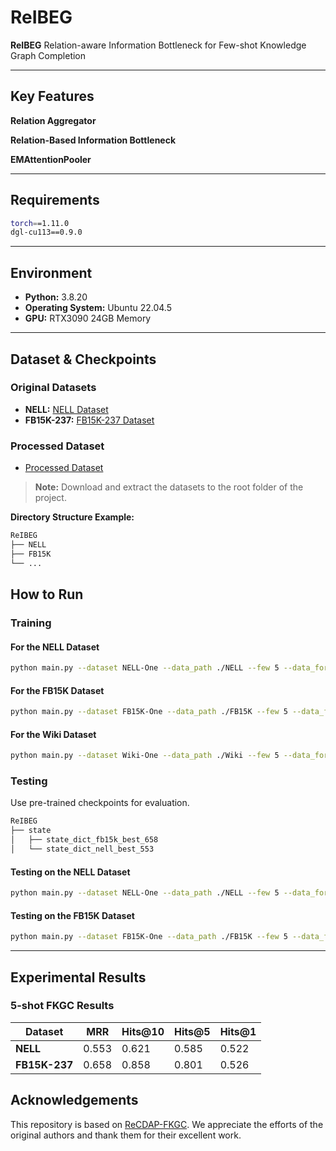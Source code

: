 # ReIBEG

**ReIBEG** Relation-aware Information Bottleneck for Few-shot Knowledge Graph Completion

---

## Key Features

**Relation Aggregator**

**Relation-Based Information Bottleneck**

**EMAttentionPooler**

---

## Requirements

```bash
torch==1.11.0  
dgl-cu113==0.9.0 
```

---

## Environment

- **Python:** 3.8.20
- **Operating System:** Ubuntu 22.04.5
- **GPU:** RTX3090 24GB Memory

---

## Dataset & Checkpoints

### Original Datasets

- **NELL:** [NELL Dataset](https://github.com/xwhan/One-shot-Relational-Learning)
- **FB15K-237:** [FB15K-237 Dataset](https://github.com/SongW-SW/REFORM)

### Processed Dataset

- [Processed Dataset](https://drive.google.com/drive/folders/1QQPn8-lENxaJE-ebrcAJ7-HwqPegGCRw?usp=sharing)

> **Note:** Download and extract the datasets to the root folder of the project.



**Directory Structure Example:**

```bash
ReIBEG
├── NELL
├── FB15K
└── ...
```


## How to Run

### Training

#### For the NELL Dataset

```bash
python main.py --dataset NELL-One --data_path ./NELL --few 5 --data_form Pre-Train --prefix nell_reibeg --device 0  --batch_size 64 --g_batch 1024
```

#### For the FB15K Dataset

```bash
python main.py --dataset FB15K-One --data_path ./FB15K --few 5 --data_form Pre-Train --prefix fb15k_reibeg --weight_decay 1e-5 --device 1 --batch_size 64 --g_batch 1024
```

#### For the Wiki Dataset
```bash
python main.py --dataset Wiki-One --data_path ./Wiki --few 5 --data_form Pre-Train --prefix wiki_reibeg --device 0 --batch_size 64 --g_batch 1024
```
### Testing

Use pre-trained checkpoints for evaluation.

```bash
ReIBEG
├── state
│   ├── state_dict_fb15k_best_658
│   └── state_dict_nell_best_553
```

#### Testing on the NELL Dataset 

```bash
python main.py --dataset NELL-One --data_path ./NELL --few 5 --data_form Pre-Train --prefix state_dict_nell_best_553 --state_dict_filename state_dict_nell_best_553 --weight_decay 1e-7 --device 0 --batch_size 64 --g_batch 1024  --learning_rate 1e-3 --step test
```

#### Testing on the FB15K Dataset

```bash
python main.py --dataset FB15K-One --data_path ./FB15K --few 5 --data_form Pre-Train --prefix state_dict_fb15k_best_658 --state_dict_filename state_dict_fb15k_best_658 --weight_decay 1e-5 --device 1 --batch_size 64 --g_batch 1024 --learning_rate 5e-3 --step test
```

---

## Experimental Results

### 5-shot FKGC Results

| Dataset       | MRR   | Hits@10 | Hits@5 | Hits@1 |
|---------------|-------|---------|--------|--------|
| **NELL**      | 0.553 | 0.621   | 0.585  | 0.522  |
| **FB15K-237** | 0.658 | 0.858   | 0.801  | 0.526  |



## Acknowledgements

This repository is based on [ReCDAP-FKGC](https://github.com/hou27/ReCDAP-FKGC). We appreciate the efforts of the original authors and thank them for their excellent work.